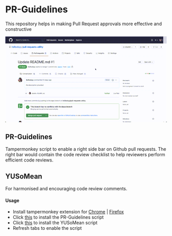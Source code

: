 # PR-Guidelines

This repository helps in making Pull Request approvals more effective and constructive

<img src="./demo.gif">

## PR-Guidelines

Tampermonkey script to enable a right side bar on Github pull requests. The right bar would contain the code review checklist to help reviewers perform efficient code reviews.

## YUSoMean

For harmonised and encouraging code review comments.

#### Usage

- Install tampermonkey extension for <a href="https://chrome.google.com/webstore/detail/tampermonkey/dhdgffkkebhmkfjojejmpbldmpobfkfo/">Chrome</a> | <a href="https://addons.mozilla.org/en-US/firefox/addon/tampermonkey/">Firefox</a>
- Click <a href="https://github.com/itsRockyy/pull-requests-utility/raw/master/pr-guidelines.user.js">this</a> to install the PR-Guidelines script
- Click <a href="https://github.com/itsRockyy/pull-requests-utility/raw/master/yusomean.user.js">this</a> to install the YUSoMean script
- Refresh tabs to enable the script
